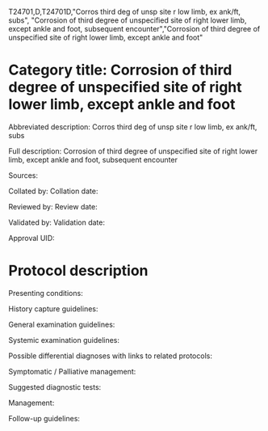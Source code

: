T24701,D,T24701D,"Corros third deg of unsp site r low limb, ex ank/ft, subs", "Corrosion of third degree of unspecified site of right lower limb, except ankle and foot, subsequent encounter","Corrosion of third degree of unspecified site of right lower limb, except ankle and foot"
# Category title: Corrosion of third degree of unspecified site of right lower limb, except ankle and foot

Abbreviated description: Corros third deg of unsp site r low limb, ex ank/ft, subs

Full description: Corrosion of third degree of unspecified site of right lower limb, except ankle and foot, subsequent encounter

Sources:

Collated by:
Collation date:

Reviewed by:
Review date:

Validated by:
Validation date:

Approval UID:

# Protocol description

Presenting conditions:

History capture guidelines:

General examination guidelines:

Systemic examination guidelines:

Possible differential diagnoses with links to related protocols:

Symptomatic / Palliative management:

Suggested diagnostic tests:

Management:

Follow-up guidelines:
